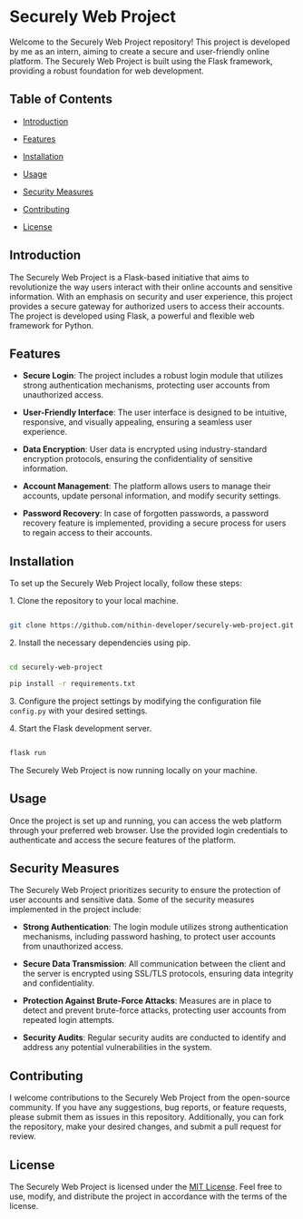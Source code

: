 # Securely Web Project

Welcome to the Securely Web Project repository! This project is developed by me as an intern, aiming to create a secure and user-friendly online platform. The Securely Web Project is built using the Flask framework, providing a robust foundation for web development.

## Table of Contents

- [Introduction](#introduction)

- [Features](#features)

- [Installation](#installation)

- [Usage](#usage)

- [Security Measures](#security-measures)

- [Contributing](#contributing)

- [License](#license)

## Introduction

The Securely Web Project is a Flask-based initiative that aims to revolutionize the way users interact with their online accounts and sensitive information. With an emphasis on security and user experience, this project provides a secure gateway for authorized users to access their accounts. The project is developed using Flask, a powerful and flexible web framework for Python.

## Features

- **Secure Login**: The project includes a robust login module that utilizes strong authentication mechanisms, protecting user accounts from unauthorized access.

- **User-Friendly Interface**: The user interface is designed to be intuitive, responsive, and visually appealing, ensuring a seamless user experience.

- **Data Encryption**: User data is encrypted using industry-standard encryption protocols, ensuring the confidentiality of sensitive information.

- **Account Management**: The platform allows users to manage their accounts, update personal information, and modify security settings.

- **Password Recovery**: In case of forgotten passwords, a password recovery feature is implemented, providing a secure process for users to regain access to their accounts.

## Installation

To set up the Securely Web Project locally, follow these steps:

1\. Clone the repository to your local machine.

```bash

git clone https://github.com/nithin-developer/securely-web-project.git

```

2\. Install the necessary dependencies using pip.

```bash

cd securely-web-project

pip install -r requirements.txt

```

3\. Configure the project settings by modifying the configuration file `config.py` with your desired settings.

4\. Start the Flask development server.

```bash

flask run

```

The Securely Web Project is now running locally on your machine.

## Usage

Once the project is set up and running, you can access the web platform through your preferred web browser. Use the provided login credentials to authenticate and access the secure features of the platform.

## Security Measures

The Securely Web Project prioritizes security to ensure the protection of user accounts and sensitive data. Some of the security measures implemented in the project include:

- **Strong Authentication**: The login module utilizes strong authentication mechanisms, including password hashing, to protect user accounts from unauthorized access.

- **Secure Data Transmission**: All communication between the client and the server is encrypted using SSL/TLS protocols, ensuring data integrity and confidentiality.

- **Protection Against Brute-Force Attacks**: Measures are in place to detect and prevent brute-force attacks, protecting user accounts from repeated login attempts.

- **Security Audits**: Regular security audits are conducted to identify and address any potential vulnerabilities in the system.

## Contributing

I welcome contributions to the Securely Web Project from the open-source community. If you have any suggestions, bug reports, or feature requests, please submit them as issues in this repository. Additionally, you can fork the repository, make your desired changes, and submit a pull request for review.

## License

The Securely Web Project is licensed under the [MIT License](LICENSE). Feel free to use, modify, and distribute the project in accordance with the terms of the license.
